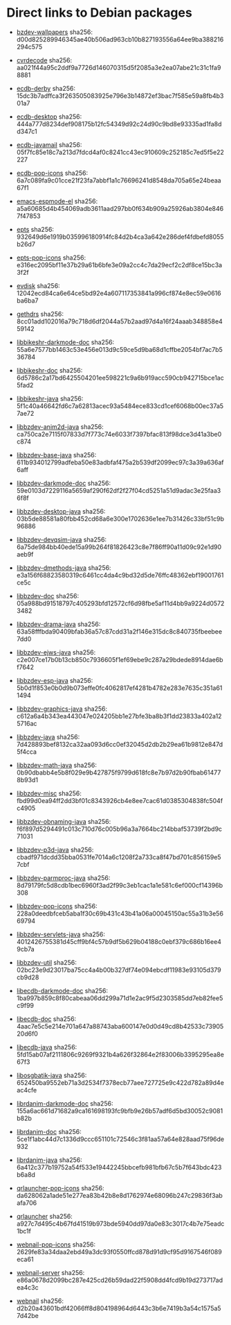 # Direct links to Debian packages
 
  - [bzdev-wallpapers](./archive/pool/contrib/b/bzdev-wallpapers/bzdev-wallpapers_1.0.0_all.deb)
    sha256: d00d825289946345ae40b506ad963cb10b827193556a64ee9ba388216294c575
 
  - [cvrdecode](./archive/pool/contrib/c/cvrdecode/cvrdecode_1.2_all.deb)
    sha256: aa021f44a95c2ddf9a7726d146070315d5f2085a3e2ea07abe21c31c1fa98881
 
  - [ecdb-derby](./archive/pool/contrib/e/ecdb-derby/ecdb-derby_0.1.7_all.deb)
    sha256: 15dc3b7adffca3f263505083925e796e3b14872ef3bac7f585e59a8fb4b301a7
 
  - [ecdb-desktop](./archive/pool/contrib/e/ecdb-desktop/ecdb-desktop_0.1.7_all.deb)
    sha256: 444a777d8234def908175b12fc54349d92c24d90c9bd8e93335ad1fa8dd347c1
 
  - [ecdb-javamail](./archive/pool/contrib/e/ecdb-javamail/ecdb-javamail_0.1.7_all.deb)
    sha256: 05f7fc85e18c7a213d7fdcd4af0c8241cc43ec910609c252185c7ed5f5e22227
 
  - [ecdb-pop-icons](./archive/pool/contrib/e/ecdb-pop-icons/ecdb-pop-icons_0.1.7_all.deb)
    sha256: 6a7c089fa9c01cce21f23fa7abbf1a1c76696241d8548da705a65e24beaa67f1
 
  - [emacs-espmode-el](./archive/pool/contrib/e/emacs-espmode-el/emacs-espmode-el_1.1_all.deb)
    sha256: a5a60685d4b454069adb3611aad297bb0f634b909a25926ab3804e8467f47853
 
  - [epts](./archive/pool/contrib/e/epts/epts_1.1.28_all.deb)
    sha256: 932649d6e1919b035996180914fc84d2b4ca3a642e286def4fdbefd8055b26d7
 
  - [epts-pop-icons](./archive/pool/contrib/e/epts-pop-icons/epts-pop-icons_1.1.28_all.deb)
    sha256: e316ec2095bf11e37b29a61b6bfe3e09a2cc4c7da29ecf2c2df8ce15bc3a3f2f
 
  - [evdisk](./archive/pool/contrib/e/evdisk/evdisk_1.13.1_all.deb)
    sha256: 12042ecd84ca6e64ce5bd92e4a607117353841a996cf874e8ec59e0616ba6ba7
 
  - [gethdrs](./archive/pool/contrib/g/gethdrs/gethdrs_1.1.1_all.deb)
    sha256: 8cc01add102016a79c718d6df2044a57b2aad97d4a16f24aaab348858e459142
 
  - [libbikeshr-darkmode-doc](./archive/pool/contrib/libb/libbikeshr-darkmode-doc/libbikeshr-darkmode-doc_1.4.9_all.deb)
    sha256: 55a6e7577bb1463c53e456e013d9c59ce5d9ba68d1cffbe2054bf7ac7b536784
 
  - [libbikeshr-doc](./archive/pool/contrib/libb/libbikeshr-doc/libbikeshr-doc_1.4.9_all.deb)
    sha256: 6d5786c2a17bd6425504201ee598221c9a6b919acc590cb942715bce1ac5fad2
 
  - [libbikeshr-java](./archive/pool/contrib/libb/libbikeshr-java/libbikeshr-java_1.4.9_all.deb)
    sha256: 5f1c40a46642fd6c7a62813acec93a5484ece833cd1cef6068b00ec37a57ae72
 
  - [libbzdev-anim2d-java](./archive/pool/contrib/libb/libbzdev-anim2d-java/libbzdev-anim2d-java_2.1.25_all.deb)
    sha256: ca750ca2e7115f07833d7f773c74e6033f7397bfac813f98dce3d41a3be0c874
 
  - [libbzdev-base-java](./archive/pool/contrib/libb/libbzdev-base-java/libbzdev-base-java_2.1.25_all.deb)
    sha256: 611b934012799adfeba50e83adbfaf475a2b539df2099ec97c3a39a636af6aff
 
  - [libbzdev-darkmode-doc](./archive/pool/contrib/libb/libbzdev-darkmode-doc/libbzdev-darkmode-doc_2.1.25_all.deb)
    sha256: 59e0103d7229116a5659af290f62df2f27f04cd5251a51d9adac3e25faa36f8f
 
  - [libbzdev-desktop-java](./archive/pool/contrib/libb/libbzdev-desktop-java/libbzdev-desktop-java_2.1.25_all.deb)
    sha256: 03b5de88581a80fbb452cd68a6e300e1702636e1ee7b31426c33bf51c9b96886
 
  - [libbzdev-devqsim-java](./archive/pool/contrib/libb/libbzdev-devqsim-java/libbzdev-devqsim-java_2.1.25_all.deb)
    sha256: 6a75de984bb40ede15a99b264f81826423c8e7f86ff90a11d09c92e1d90aeb9f
 
  - [libbzdev-dmethods-java](./archive/pool/contrib/libb/libbzdev-dmethods-java/libbzdev-dmethods-java_2.1.25_all.deb)
    sha256: e3a156f68823580319c6461cc4da4c9bd32d5de76ffc48362ebf19001761ce5c
 
  - [libbzdev-doc](./archive/pool/contrib/libb/libbzdev-doc/libbzdev-doc_2.1.25_all.deb)
    sha256: 05a988bd91518797c405293bfd12572cf6d98fbe5af11d4bb9a9224d05723482
 
  - [libbzdev-drama-java](./archive/pool/contrib/libb/libbzdev-drama-java/libbzdev-drama-java_2.1.25_all.deb)
    sha256: 63a58fffbda90409bfab36a57c87cdd31a2f146e315dc8c840735fbeebee7dd0
 
  - [libbzdev-ejws-java](./archive/pool/contrib/libb/libbzdev-ejws-java/libbzdev-ejws-java_2.1.25_all.deb)
    sha256: c2e007ce17b0b13cb850c7936605f1ef69ebe9c287a29bdede8914dae6bf7642
 
  - [libbzdev-esp-java](./archive/pool/contrib/libb/libbzdev-esp-java/libbzdev-esp-java_2.1.25_all.deb)
    sha256: 5b0d1f853e0b0d9b073effe0fc4062817ef4281b4782e283e7635c351a611494
 
  - [libbzdev-graphics-java](./archive/pool/contrib/libb/libbzdev-graphics-java/libbzdev-graphics-java_2.1.25_all.deb)
    sha256: c612a6a4b343ea443047e024205bb1e27bfe3ba8b3f1dd23833a402a125716ac
 
  - [libbzdev-java](./archive/pool/contrib/libb/libbzdev-java/libbzdev-java_2.1.25_all.deb)
    sha256: 7d428893bef8132ca32aa093d6cc0ef32045d2db2b29ea61b9812e847d5f4cca
 
  - [libbzdev-math-java](./archive/pool/contrib/libb/libbzdev-math-java/libbzdev-math-java_2.1.25_all.deb)
    sha256: 0b90dbabb4e5b8f029e9b427875f9799d618fc8e7b97d2b90fbab614778b93d1
 
  - [libbzdev-misc](./archive/pool/contrib/libb/libbzdev-misc/libbzdev-misc_2.1.25_all.deb)
    sha256: fbd99d0ea94ff2dd3bf01c8343926cb4e8ee7cac61d0385304838fc504fc4905
 
  - [libbzdev-obnaming-java](./archive/pool/contrib/libb/libbzdev-obnaming-java/libbzdev-obnaming-java_2.1.25_all.deb)
    sha256: f6f897d5294491c013c710d76c005b96a3a7664bc214bbaf53739f2bd9c71031
 
  - [libbzdev-p3d-java](./archive/pool/contrib/libb/libbzdev-p3d-java/libbzdev-p3d-java_2.1.25_all.deb)
    sha256: cbadf971dcdd35bba0531fe7014a6c1208f2a733ca8f47bd701c856159e57cbf
 
  - [libbzdev-parmproc-java](./archive/pool/contrib/libb/libbzdev-parmproc-java/libbzdev-parmproc-java_2.1.25_all.deb)
    sha256: 8d79179fc5d8cdb1bec6960f3ad2f99c3eb1cac1a1e581c6ef000cf14396b308
 
  - [libbzdev-pop-icons](./archive/pool/contrib/libb/libbzdev-pop-icons/libbzdev-pop-icons_2.1.25_all.deb)
    sha256: 228a0deedbfceb5aba1f30c69b431c43b41a06a00045150ac55a31b3e5669794
 
  - [libbzdev-servlets-java](./archive/pool/contrib/libb/libbzdev-servlets-java/libbzdev-servlets-java_2.1.25_all.deb)
    sha256: 4012426755381d45cff9bf4c57b9df5b629b04188c0ebf379c686b16ee49cb7a
 
  - [libbzdev-util](./archive/pool/contrib/libb/libbzdev-util/libbzdev-util_2.1.25_all.deb)
    sha256: 02bc23e9d23017ba75cc4a4b00b327df74e094ebcdf11983e93105d379cb9d28
 
  - [libecdb-darkmode-doc](./archive/pool/contrib/libe/libecdb-darkmode-doc/libecdb-darkmode-doc_0.1.7_all.deb)
    sha256: 1ba997b859c8f80cabeaa06dd299a71d1e2ac9f5d2303585dd7eb82fee5c9f99
 
  - [libecdb-doc](./archive/pool/contrib/libe/libecdb-doc/libecdb-doc_0.1.7_all.deb)
    sha256: 4aac7e5c5e214e701a647a88743aba600147e0d0d49cd8b42533c7390520d6f0
 
  - [libecdb-java](./archive/pool/contrib/libe/libecdb-java/libecdb-java_0.1.7_all.deb)
    sha256: 5fd15ab07af2111806c9269f9321b4a626f32864e2f83006b3395295ea8e67f3
 
  - [libosgbatik-java](./archive/pool/contrib/libo/libosgbatik-java/libosgbatik-java_0.4.2_all.deb)
    sha256: 652450ba9552eb71a3d2534f7378ecb77aee727725e9c422d782a89d4eac4cfe
 
  - [librdanim-darkmode-doc](./archive/pool/contrib/libr/librdanim-darkmode-doc/librdanim-darkmode-doc_1.4.13_all.deb)
    sha256: 155a6ac661d71682a9ca161698193fc9bfb9e26b57adf6d5bd30052c9081b82b
 
  - [librdanim-doc](./archive/pool/contrib/libr/librdanim-doc/librdanim-doc_1.4.13_all.deb)
    sha256: 5ce1f1abc44d7c1336d9ccc651101c72546c3f81aa57a64e828aad75f96de932
 
  - [librdanim-java](./archive/pool/contrib/libr/librdanim-java/librdanim-java_1.4.13_all.deb)
    sha256: 6a412c377b19752a54f533e19442245bbcefb981bfb67c5b7f643bdc423b6a8d
 
  - [qrlauncher-pop-icons](./archive/pool/contrib/q/qrlauncher-pop-icons/qrlauncher-pop-icons_1.14_all.deb)
    sha256: da628062a1ade51e277ea83b42b8e8d1762974e68096b247c29836f3abafa706
 
  - [qrlauncher](./archive/pool/contrib/q/qrlauncher/qrlauncher_1.14_all.deb)
    sha256: a927c7d495c4b67fd41519b973bde5940dd97da0e83c3017c4b7e75eadc1bc1f
 
  - [webnail-pop-icons](./archive/pool/contrib/w/webnail-pop-icons/webnail-pop-icons_1.6.27_all.deb)
    sha256: 2629fe83a34daa2ebd49a3dc93f0550ffcd878d91d9cf95d9167546f089eca61
 
  - [webnail-server](./archive/pool/contrib/w/webnail-server/webnail-server_1.6.27_all.deb)
    sha256: e86a0678d2099bc287e425cd26b59dad22f5908dd4fcd9b19d273717adea4c3c
 
  - [webnail](./archive/pool/contrib/w/webnail/webnail_1.6.27_all.deb)
    sha256: d2b20a43601bdf42066ff8d804198964d6443c3b6e7419b3a54c1575a57d42be
